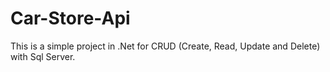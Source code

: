 # Car-Store-Api
This is a simple project in .Net for CRUD (Create, Read, Update and Delete) with Sql Server.
